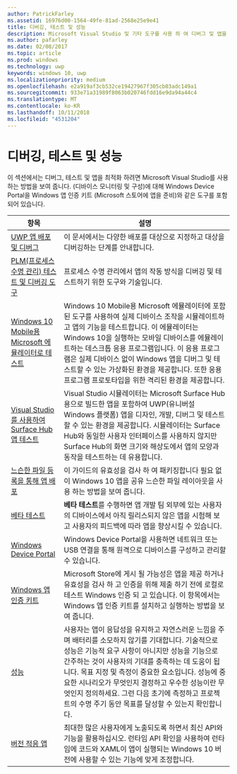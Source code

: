 ```yaml
---
author: PatrickFarley
ms.assetid: 16976d00-1564-49fe-81ad-2568e25e9e41
title: 디버깅, 테스트 및 성능
description: Microsoft Visual Studio 및 기타 도구를 사용 하 여 디버그 및 앱을 테스트 하 고, Microsoft Store 인증 프로세스에 대 한 준비를 합니다.
ms.author: pafarley
ms.date: 02/08/2017
ms.topic: article
ms.prod: windows
ms.technology: uwp
keywords: windows 10, uwp
ms.localizationpriority: medium
ms.openlocfilehash: e2a919af3cb532ce19427967f305cb03adc149a1
ms.sourcegitcommit: 933e71a31989f8063b020746fdd16e9da94a44c4
ms.translationtype: MT
ms.contentlocale: ko-KR
ms.lasthandoff: 10/11/2018
ms.locfileid: "4531204"
---
```

# <a name="debugging-testing-and-performance"></a>디버깅, 테스트 및 성능


이 섹션에서는 디버그, 테스트 및 앱을 최적화 하려면 Microsoft Visual Studio를 사용 하는 방법을 보여 줍니다. (디바이스 모니터링 및 구성)에 대해 Windows Device Portal을 Windows 앱 인증 키트 (Microsoft 스토어에 앱을 준비)와 같은 도구를 포함 되어 있습니다.

| 항목 | 설명 |
|-------|-------------|
| [UWP 앱 배포 및 디버그](deploying-and-debugging-uwp-apps.md) | 이 문서에서는 다양한 배포를 대상으로 지정하고 대상을 디버깅하는 단계를 안내합니다. |
| [PLM(프로세스 수명 관리) 테스트 및 디버깅 도구](testing-debugging-plm.md) | 프로세스 수명 관리에서 앱의 작동 방식을 디버깅 및 테스트하기 위한 도구와 기술입니다. |
| [Windows 10 Mobile용 Microsoft 에뮬레이터로 테스트](test-with-the-emulator.md) | Windows 10 Mobile용 Microsoft 에뮬레이터에 포함된 도구를 사용하여 실제 디바이스 조작을 시뮬레이트하고 앱의 기능을 테스트합니다. 이 에뮬레이터는 Windows 10을 실행하는 모바일 디바이스를 에뮬레이트하는 데스크톱 응용 프로그램입니다. 이 응용 프로그램은 실제 디바이스 없이 Windows 앱을 디버그 및 테스트할 수 있는 가상화된 환경을 제공합니다. 또한 응용 프로그램 프로토타입을 위한 격리된 환경을 제공합니다. |
| [Visual Studio를 사용하여 Surface Hub 앱 테스트](test-surface-hub-apps-using-visual-studio.md) | Visual Studio 시뮬레이터는 Microsoft Surface Hub용으로 빌드한 앱을 포함하여 UWP(유니버설 Windows 플랫폼) 앱을 디자인, 개발, 디버그 및 테스트할 수 있는 환경을 제공합니다. 시뮬레이터는 Surface Hub와 동일한 사용자 인터페이스를 사용하지 않지만 Surface Hub의 화면 크기와 해상도에서 앱의 모양과 동작을 테스트하는 데 유용합니다. |
| [느슨한 파일 등록을 통해 앱 배포](loose-file-registration.md) | 이 가이드의 유효성을 검사 하 여 패키징합니다 필요 없이 Windows 10 앱을 공유 느슨한 파일 레이아웃을 사용 하는 방법을 보여 줍니다. |
| [베타 테스트](beta-testing.md) | **베타 테스트**를 수행하면 앱 개발 팀 외부에 있는 사용자의 디바이스에서 아직 릴리스되지 않은 앱을 시험해 보고 사용자의 피드백에 따라 앱을 향상시킬 수 있습니다. |
| [Windows Device Portal](device-portal.md) | Windows Device Portal을 사용하면 네트워크 또는 USB 연결을 통해 원격으로 디바이스를 구성하고 관리할 수 있습니다. |
| [Windows 앱 인증 키트](windows-app-certification-kit.md) | Microsoft Store에 게시 될 가능성은 앱을 제공 하거나 유효성을 검사 하 고 인증을 위해 제출 하기 전에 로컬로 테스트 Windows 인증 되 고 있습니다. 이 항목에서는 Windows 앱 인증 키트를 설치하고 실행하는 방법을 보여 줍니다. |
| [성능](performance-and-xaml-ui.md) | 사용자는 앱이 응답성을 유지하고 자연스러운 느낌을 주며 배터리를 소모하지 않기를 기대합니다. 기술적으로 성능은 기능적 요구 사항이 아니지만 성능을 기능으로 간주하는 것이 사용자의 기대를 충족하는 데 도움이 됩니다. 목표 지정 및 측정이 중요한 요소입니다. 성능에 중요한 시나리오가 무엇인지 결정하고 우수한 성능이란 무엇인지 정의하세요. 그런 다음 초기에 측정하고 프로젝트의 수명 주기 동안 목표를 달성할 수 있는지 확인합니다. |
| [버전 적응 앱](version-adaptive-apps.md) | 최대한 많은 사용자에게 노출되도록 하면서 최신 API와 기능을 활용하십시오. 런타임 API 확인을 사용하여 런타임에 코드와 XAML이 앱이 실행되는 Windows 10 버전에 사용할 수 있는 기능에 맞게 조정합니다. |
